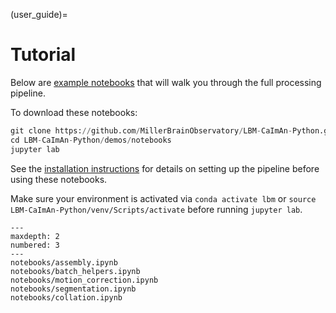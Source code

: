 (user_guide)=
# Tutorial

Below are [example notebooks](https://github.com/MillerBrainObservatory/LBM-CaImAn-Python/tree/master/demos/notebooks) that will walk you through the full processing pipeline.

To download these notebooks:

```python
git clone https://github.com/MillerBrainObservatory/LBM-CaImAn-Python.git
cd LBM-CaImAn-Python/demos/notebooks
jupyter lab
```

See the [installation instructions](https://github.com/MillerBrainObservatory/LBM-CaImAn-Python#installation) for details on setting up the pipeline before using these notebooks.

Make sure your environment is activated via `conda activate lbm` or `source LBM-CaImAn-Python/venv/Scripts/activate` before running `jupyter lab`.

```{toctree}
---
maxdepth: 2
numbered: 3
---
notebooks/assembly.ipynb
notebooks/batch_helpers.ipynb
notebooks/motion_correction.ipynb
notebooks/segmentation.ipynb
notebooks/collation.ipynb
```
